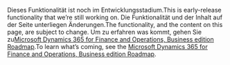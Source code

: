 <span data-ttu-id="da525-101">Dieses Funktionalität ist noch im Entwicklungsstadium.</span><span class="sxs-lookup"><span data-stu-id="da525-101">This is early-release functionality that we’re still working on.</span></span> <span data-ttu-id="da525-102">Die Funktionalität und der Inhalt auf der Seite unterliegen Änderungen.</span><span class="sxs-lookup"><span data-stu-id="da525-102">The functionality, and the content on this page, are subject to change.</span></span> <span data-ttu-id="da525-103">Um zu erfahren was kommt, gehen Sie zu[Microsoft Dynamics 365 for Finance and Operations, Business edition Roadmap](https://go.microsoft.com/fwlink/?linkid=842139).</span><span class="sxs-lookup"><span data-stu-id="da525-103">To learn what’s coming, see the [Microsoft Dynamics 365 for Finance and Operations, Business edition Roadmap](https://go.microsoft.com/fwlink/?linkid=842139).</span></span>
